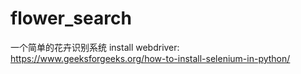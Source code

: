 # flower_search
一个简单的花卉识别系统
install webdriver: https://www.geeksforgeeks.org/how-to-install-selenium-in-python/

